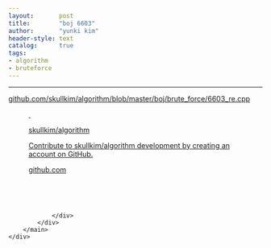 ```yaml
---
layout:       post
title:        "boj 6603"
author:       "yunki kim"
header-style: text
catalog:      true
tags: 
- algorithm
- bruteforce
---
```


<head></head>
<body id="tt-body-page" class="">
<div id="wrap" class="wrap-right">
    <div id="container">
        <main class="main ">
            <div class="area-main">
                <div class="area-view">
                    <div class="article-header"></div>
                    <hr>
                    <div class="article-view">
                        <div class="contents_style">
                            <p><a href="https://github.com/skullkim/algorithm/blob/master/boj/brute_force/6603_re.cpp" target="_blank" rel="noopener">github.com/skullkim/algorithm/blob/master/boj/brute_force/6603_re.cpp</a></p>
<figure id="og_1614238189211" contenteditable="false" data-ke-type="opengraph" data-og-type="object" data-og-title="skullkim/algorithm" data-og-description="Contribute to skullkim/algorithm development by creating an account on GitHub." data-og-host="github.com" data-og-source-url="https://github.com/skullkim/algorithm/blob/master/boj/brute_force/6603_re.cpp" data-og-url="https://github.com/skullkim/algorithm" data-og-image="https://scrap.kakaocdn.net/dn/brmw7D/hyJn4xmaWP/wQULBjY8FoRLK9a0gmqJJ0/img.jpg?width=400&amp;height=400&amp;face=0_0_400_400"><a href="https://github.com/skullkim/algorithm/blob/master/boj/brute_force/6603_re.cpp" target="_blank" rel="noopener" data-source-url="https://github.com/skullkim/algorithm/blob/master/boj/brute_force/6603_re.cpp">
<div class="og-image" style="background-image: url('https://scrap.kakaocdn.net/dn/brmw7D/hyJn4xmaWP/wQULBjY8FoRLK9a0gmqJJ0/img.jpg?width=400&amp;height=400&amp;face=0_0_400_400');">&nbsp;</div>
<div class="og-text">
<p class="og-title">skullkim/algorithm</p>
<p class="og-desc">Contribute to skullkim/algorithm development by creating an account on GitHub.</p>
<p class="og-host">github.com</p>
</div>
</a></figure>
<p>&nbsp;</p>
                        </div>
                        <br>
                        <div class="tags"></div>
                    </div>
                    
                </div>
            </div>
        </main>
    </div>
</div>


</body>